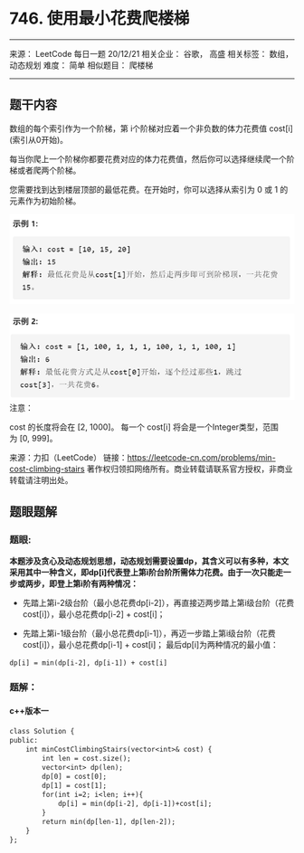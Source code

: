 # 746. 使用最小花费爬楼梯
***
来源： LeetCode 每日一题 20/12/21
相关企业： 谷歌， 高盛
相关标签： 数组， 动态规划
难度： 简单
相似题目： 爬楼梯
***
## 题干内容
数组的每个索引作为一个阶梯，第 i个阶梯对应着一个非负数的体力花费值 cost\[i\](索引从0开始)。

每当你爬上一个阶梯你都要花费对应的体力花费值，然后你可以选择继续爬一个阶梯或者爬两个阶梯。

您需要找到达到楼层顶部的最低花费。在开始时，你可以选择从索引为 0 或 1 的元素作为初始阶梯。

![](https://github.com/jinghehehe/pictures/blob/main/746-1.png)

![](https://github.com/jinghehehe/pictures/blob/main/746-2.png)
注意：

cost 的长度将会在 [2, 1000]。
每一个 cost[i] 将会是一个Integer类型，范围为 [0, 999]。

来源：力扣（LeetCode）
链接：https://leetcode-cn.com/problems/min-cost-climbing-stairs
著作权归领扣网络所有。商业转载请联系官方授权，非商业转载请注明出处。

## 题眼题解
### 题眼:
**本题涉及贪心及动态规划思想，动态规划需要设置dp，其含义可以有多种，本文采用其中一种含义，即dp[i]代表登上第i阶台阶所需体力花费。由于一次只能走一步或两步，即登上第i阶有两种情况：**

- 先踏上第i-2级台阶（最小总花费dp[i-2]），再直接迈两步踏上第i级台阶（花费cost[i]），最小总花费dp[i-2] + cost[i]；

- 先踏上第i-1级台阶（最小总花费dp[i-1]），再迈一步踏上第i级台阶（花费cost[i]），最小总花费dp[i-1] + cost[i]；
最后dp[i]为两种情况的最小值：
```language
dp[i] = min(dp[i-2], dp[i-1]) + cost[i]
```
### 题解：
#### c++版本一
```language
class Solution {
public:
    int minCostClimbingStairs(vector<int>& cost) {
        int len = cost.size();
        vector<int> dp(len);
        dp[0] = cost[0];
        dp[1] = cost[1];
        for(int i=2; i<len; i++){        
            dp[i] = min(dp[i-2], dp[i-1])+cost[i];
        }
        return min(dp[len-1], dp[len-2]);
    }
};
```


